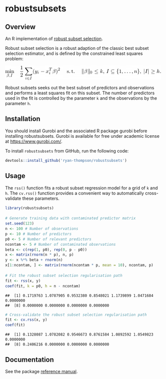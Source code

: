 


# robustsubsets

## Overview

An R implementation of [robust subset
selection](https://arxiv.org/abs/2005.08217).

Robust subset selection is a robust adaption of the classic best subset
selection estimator, and is defined by the constrained least squares
problem:

![](man/figures/README-equation.png)<!-- -->

Robust subsets seeks out the best subset of predictors and observations
and performs a least squares fit on this subset. The number of
predictors used in the fit is controlled by the parameter `k` and the
observations by the parameter `h`.

## Installation

You should install Gurobi and the associated R package gurobi before
installing robustsubsets. Gurobi is available for free under academic
license at <https://www.gurobi.com/>.

To install `robustsubsets` from GitHub, run the following code:

``` r
devtools::install_github('ryan-thompson/robustsubsets')
```

## Usage

The `rss()` function fits a robust subset regression model for a grid of
`k` and `h`. The `cv.rss()` function provides a convenient way to
automatically cross-validate these parameters.

``` r
library(robustsubsets)

# Generate training data with contaminated predictor matrix
set.seed(123)
n <- 100 # Number of observations
p <- 10 # Number of predictors
p0 <- 5 # Number of relevant predictors
ncontam <- 5 # Number of contaminated observations
beta <- c(rep(1, p0), rep(0, p - p0))
x <- matrix(rnorm(n * p), n, p)
y <- x %*% beta + rnorm(n)
x[1:ncontam, ] <- matrix(rnorm(ncontam * p, mean = 10), ncontam, p)

# Fit the robust subset selection regularisation path
fit <- rss(x, y)
coef(fit, k = p0, h = n - ncontam)
```

    ##  [1] 0.1719763 1.0787905 0.9532380 0.8548021 1.1739899 1.0471684 0.0000000
    ##  [8] 0.0000000 0.0000000 0.0000000 0.0000000

``` r
# Cross-validate the robust subset selection regularisation path
fit <- cv.rss(x, y)
coef(fit)
```

    ##  [1] 0.1328087 1.0782082 0.9546673 0.8761584 1.0892592 1.0549823 0.0000000
    ##  [8] 0.2406216 0.0000000 0.0000000 0.0000000

## Documentation

See the package [reference manual](robustsubsets_1.1.0.pdf).
